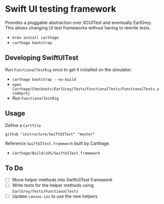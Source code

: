 # Swift UI testing framework

Provides a pluggable abstraction over XCUITest and eventually EarlGrey.
This allows changing UI test frameworks without having to rewrite tests.

- `brew install carthage`
- `carthage bootstrap`

## Developing SwiftUITest

Run `FunctionalTestRig` once to get it installed on the simulator.

- `carthage bootstrap --no-build`
- `open Carthage/Checkouts/EarlGrey/Tests/FunctionalTests/FunctionalTests.xcodeproj`
- Run `FunctionalTestRig`

## Usage

Define a `Cartfile`

```
github "instructure/SwiftUITest" "master"
```

Reference `SwiftUITest.framework` built by Carthage.

- `Carthage/Build/iOS/SwiftUITest.framework`

## To Do

- [ ] Move helper methods into SwiftUITest framework
- [ ] Write tests for the helper methods using `EarlGrey/Tests/FunctionalTests`
- [ ] Update `canvas-ios` to use the new helpers

